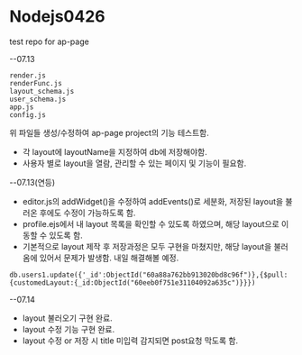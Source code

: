 # Nodejs0426
test repo for ap-page

  

--07.13  
```
render.js
renderFunc.js
layout_schema.js
user_schema.js
app.js
config.js
```
위 파일들 생성/수정하여 ap-page project의 기능 테스트함.

* 각 layout에 layoutName을 지정하여 db에 저장해야함.  
* 사용자 별로 layout을 열람, 관리할 수 있는 페이지 및 기능이 필요함.  

--07.13(연등)  
* editor.js의 addWidget()을 수정하여 addEvents()로 세분화, 저장된 layout을 불러온 후에도 수정이 가능하도록 함.  
* profile.ejs에서 내 layout 목록을 확인할 수 있도록 하였으며, 해당 layout으로 이동할 수 있도록 함.  
* 기본적으로 layout 제작 후 저장과정은 모두 구현을 마쳤지만, 해당 layout을 불러옴에 있어서 문제가 발생함. 내일 해결해볼 예정.  

```
db.users1.update({'_id':ObjectId("60a88a762bb913020bd8c96f")},{$pull:{customedLayout:{_id:ObjectId("60eeb0f751e31104092a635c")}}})
```

--07.14  
* layout 불러오기 구현 완료.  
* layout 수정 기능 구현 완료.  
* layout 수정 or 저장 시 title 미입력 감지되면 post요청 막도록 함.  